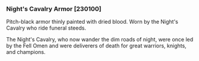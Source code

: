 ### Night's Cavalry Armor [230100]

Pitch-black armor thinly painted with dried blood. Worn by the Night's Cavalry who ride funeral steeds.

The Night's Cavalry, who now wander the dim roads of night, were once led by the Fell Omen and were deliverers of death for great warriors, knights, and champions.